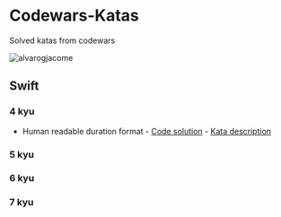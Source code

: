# Codewars-Katas
Solved katas from codewars

![alvarogjacome](https://www.codewars.com/users/alvarogjacome/badges/large)

## Swift

### 4 kyu

* Human readable duration format - [Code solution](https://gist.github.com/alvarogjacome/b9229059d9b797da48d68cc469066ef8) - [Kata description](https://www.codewars.com/kata/52742f58faf5485cae000b9a)

### 5 kyu

### 6 kyu

### 7 kyu

